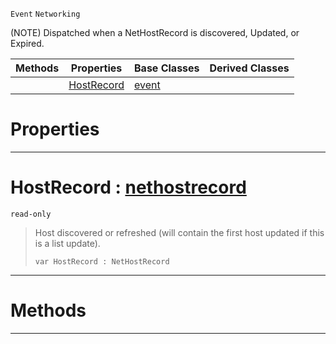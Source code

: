  `Event` `Networking`



(NOTE) Dispatched when a NetHostRecord is discovered, Updated, or Expired.

|Methods|Properties|Base Classes|Derived Classes|
|---|---|---|---|
| |[HostRecord](nethostrecordevent.md#hostrecord-zilch-engine-d)|[event](event.md)| |


 #  Properties


---  
 #  HostRecord : [nethostrecord](nethostrecord.md)

 `read-only`

> Host discovered or refreshed (will contain the first host updated if this is a list update).
> ```TS:Nada
> var HostRecord : NetHostRecord


---  
 #  Methods


---  
 

 